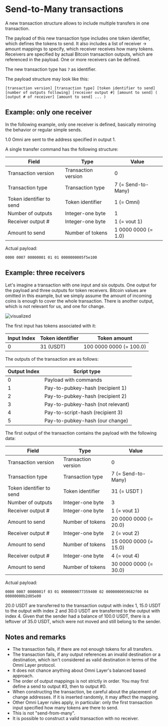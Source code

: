 # Send-to-Many transactions
 
A new transaction structure allows to include multiple transfers in one transaction.

The payload of this new transaction type includes one token identifier, which defines the tokens to send. It also includes a list of receiver -> amount mappings to specify, which receiver receives how many tokens. Receivers are specified by actual Bitcoin transaction outputs, which are referenced in the payload. One or more receivers can be defined.

The new transaction type has `7` as identifier.

The payload structure may look like this:

```
[transaction version] [transaction type] [token identifier to send] [number of outputs following] [receiver output #] [amount to send] ( [output # of receiver] [amount to send] ... )
```

## Example: only one receiver

In the following example, only one receiver is defined, basically mirroring the behavior or regular simple sends.

1.0 Omni are sent to the address specified in output 1.

A single transfer command has the following structure:

| **Field**                | **Type**            | **Value**           |
| ------------------------ | ------------------- | ------------------- |
| Transaction version      | Transaction version | 0                   |
| Transaction type         | Transaction type    | 7 (= Send-to-Many)  |
| Token identifier to send | Token identifier    | 1 (= Omni)          |
| Number of outputs        | Integer-one byte    | 1                   |
| Receiver output #        | Integer-one byte    | 1 (= vout 1)        |
| Amount to send           | Number of tokens    | 1 0000 0000 (= 1.0) |

Actual payload:

```
0000 0007 00000001 01 01 0000000005f5e100
```

## Example: three receivers

Let's imagine a transaction with one input and six outputs. One output for the payload and three outputs for token receivers. Bitcoin values are omitted in this example, but we simply assume the amount of incoming coins is enough to cover the whole transaction. There is another output, which is not relevant for us, and one for change.

![visualized](https://i.imgur.com/ok6dD91.png)

The first input has tokens associated with it:

| **Input Index** | **Token identifier**         | **Token amount**          |
| ----------------| ---------------------------- | ------------------------- |
| 0               | 31 (USDT)                    |  100 0000 0000 (=  100.0) |

The outputs of the transaction are as follows:

| **Output Index** | **Script type**                   |
| -----------------| --------------------------------- |
| 0                | Payload with commands             |
| 1                | Pay-to-pubkey-hash (recipient 1)  |
| 2                | Pay-to-pubkey-hash (recipient 2)  |
| 3                | Pay-to-pubkey-hash (not relevant) |
| 4                | Pay-to-script-hash (recipient 3)  |
| 5                | Pay-to-pubkey-hash (our change)   |

The first output of the transaction contains the payload with the following data:

| **Field**                | **Type**            | **Value**             |
| ------------------------ | ------------------- | --------------------- |
| Transaction version      | Transaction version | 0                     |
| Transaction type         | Transaction type    | 7 (= Send-to-Many)    |
| Token identifier to send | Token identifier    | 31 (= USDT )          |
| Number of outputs        | Integer-one byte    | 3                     |
| Receiver output #        | Integer-one byte    | 1 (= vout 1)          |
| Amount to send           | Number of tokens    | 20 0000 0000 (= 20.0) |
| Receiver output #        | Integer-one byte    | 2 (= vout 2)          |
| Amount to send           | Number of tokens    | 15 0000 0000 (= 15.0) |
| Receiver output #        | Integer-one byte    | 4 (= vout 4)          |
| Amount to send           | Number of tokens    | 30 0000 0000 (= 30.0) |

Actual payload:

```
0000 0007 0000001f 03 01 0000000077359400 02 0000000059682f00 04 00000000b2d05e00
```

20.0 USDT are transferred to the transaction output with index 1, 15.0 USDT to the output with index 2 and 30.0 USDT are transferred to the output with index 4. Given that the sender had a balance of 100.0 USDT, there is a leftover of 35.0 USDT, which were not moved and still belong to the sender.

## Notes and remarks

- The transaction fails, if there are not enough tokens for all transfers.
- The transaction fails, if any output references an invalid destination or a destination, which isn't considered as valid destination in terms of the Omni Layer protocol.
- It does not chance anything about Omni Layer's balanced based approach.
- The order of output mappings is not strictly in order. You may first define a send to output #3, then to output #0.
- When constructing the transaction, be careful about the placement of change addresses. If it is inserted randomly, it may affect the mapping.
- Other Omni Layer rules apply, in particular: only the first transaction input specified how many tokens are there to send.
- This is not "send-from-many".
- It is possible to construct a valid transaction with no receiver.
